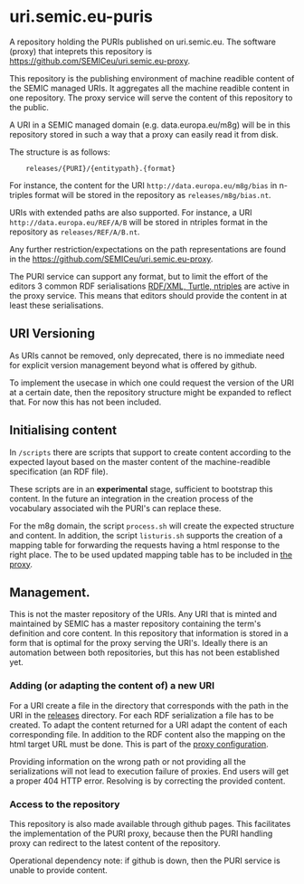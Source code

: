 # uri.semic.eu-puris
A repository holding the PURIs published on uri.semic.eu. The software (proxy) that inteprets this repository is https://github.com/SEMICeu/uri.semic.eu-proxy.


This repository is the publishing environment of machine readible content of the SEMIC managed URIs. It aggregates all the machine readible content in one repository. The proxy service will serve the content of this repository to the public. 

A URI in a SEMIC managed domain (e.g. data.europa.eu/m8g) will be in this repository stored in such a way that a proxy can easily read it from disk.

The structure is as follows:
```
	releases/{PURI}/{entitypath}.{format}
```

For instance, the content for the URI `http://data.europa.eu/m8g/bias` in n-triples format will be stored in the repository as `releases/m8g/bias.nt`.

URIs with extended paths are also supported. For instance, a URI `http://data.europa.eu/REF/A/B` will be stored in ntriples format in the repository as `releases/REF/A/B.nt`.

Any further restriction/expectations on the path representations are found in the https://github.com/SEMICeu/uri.semic.eu-proxy. 

The PURI service can support any format, but to limit the effort of the editors 3 common RDF serialisations [RDF/XML, Turtle, ntriples](https://github.com/SEMICeu/uri.semic.eu-proxy/blob/main/urisemic.lua#L42) are active in the proxy service. This means that editors should provide the content in at least these serialisations.




## URI Versioning
As URIs cannot be removed, only deprecated, there is no immediate need for explicit version management beyond what is offered by github.

To implement the usecase in which one could request the version of the URI at a certain date, then the repository structure might be expanded to reflect that.
For now this has not been included.



## Initialising content  
In `/scripts` there are scripts that support to create content according to the expected layout based on the master content of the machine-readible specification (an RDF file).

These scripts are in an **experimental** stage, sufficient to bootstrap this content. In the future an integration in the creation process of the vocabulary associated wih the PURI's can replace these.

For the m8g domain, the script `process.sh` will create the expected structure and content. In addition, the script `listuris.sh` supports the creation of a mapping table for forwarding the requests having a html response to the right place. The to be used updated mapping table has to be included in [the proxy](https://github.com/SEMICeu/uri.semic.eu-proxy/blob/main/htmlmap.lua).


## Management.
This is not the master repository of the URIs. Any URI that is minted and maintained by SEMIC has a master repository containing the term's definition and core content.
In this repository that information is stored in a form that is optimal for the proxy serving the URI's.
Ideally there is an automation between both repositories, but this has not been established yet.

### Adding (or adapting the content of) a new URI
For a URI create a file in the directory that corresponds with the path in the URI in the [releases](https://github.com/SEMICeu/uri.semic.eu-puris/tree/main/releases/) directory. For each RDF serialization a file has to be created. To adapt the content returned for a URI adapt the content of each corresponding file.
In addition to the RDF content also the mapping on the html target URL must be done. This is part of the [proxy configuration](https://github.com/SEMICeu/uri.semic.eu-proxy#adding-a-new-puri).

Providing information on the wrong path or not providing all the serializations will not lead to execution failure of proxies. End users will get a proper 404 HTTP error. Resolving is by correcting the provided content.


### Access to the repository
This repository is also made available through github pages. This facilitates the implementation of the PURI proxy, because then the PURI handling proxy can redirect to the latest content of the repository. 

Operational dependency note: if github is down, then the PURI service is unable to provide content.



  

